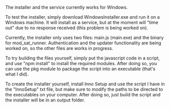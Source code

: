 The installer and the service currently works for Windows.

To test the installer, simply download WindowsInstaller.exe and run it on a Windows machine. It will install as a service, but at the moment will "time out" due to no response received (this problem is being worked on).

Currently, the installer only uses two files: main.js (main.exe) and the binary for mod_sat_runner. Authentication and the updater functionality are being worked on, so the other files are works in progress.

To try building the files yourself, simply put the javascript code in a script, and use "npm install" to install the required modules. After doing so, you can use the pkg module to package the script into an executable (that's what I did).

To create the installer yourself, install Inno Setup and use the script I have in the "InnoSetup" txt file, but make sure to modify the paths to be directed to the executables on your computer. After doing so, just build the script and the installer will be in an output folder.
